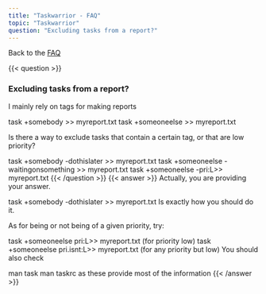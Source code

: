 ```yaml
---
title: "Taskwarrior - FAQ"
topic: "Taskwarrior"
question: "Excluding tasks from a report?"
---
```


Back to the [FAQ](/support/faq)

{{< question >}}
### Excluding tasks from a report?

I mainly rely on tags for making reports

task +somebody >> myreport.txt
task +someoneelse >> myreport.txt
 

Is there a way to exclude tasks that contain a certain tag, or that are low priority?

task +somebody -dothislater >> myreport.txt
task +someoneelse -waitingonsomething >> myreport.txt
task +someoneelse -pri:L>> myreport.txt<Paste>
{{< /question >}}
{{< answer >}}
Actually, you are providing your answer.

task +somebody -dothislater >> myreport.txt
Is exactly how you should do it.

As for being or not being of a given priority, try:

task +someoneelse pri:L>> myreport.txt  (for priority low)
task +someoneelse pri.isnt:L>> myreport.txt  (for any priority but low)
You should also check

man task
man taskrc
as these provide most of the information
{{< /answer >}}
